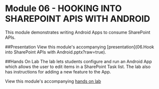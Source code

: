 Module 06 - HOOKING INTO SHAREPOINT APIS WITH ANDROID
=========================================

This module demonstrates writing Android Apps to consume SharePoint APIs.

##Presentation
View this module's accompanying [presentation](06.Hook into SharePoint APIs with Android.pptx?raw=true).

##Hands On Lab
The lab lets students configure and run an Android App which allows the user to edit items in a
SharePoint Task list. The lab also has instructions for adding a new feature to the App.

View this module's accompanying [hands on lab](hands-on-lab.md)
